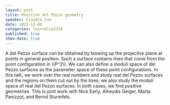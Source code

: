 ```yaml
---
layout: post
title: Positive del Pezzo geometry
speaker: Claudia Yun
date: 2023-11-08
categories: learnalco2324
published: true
show-date: true
---
```

A del Pezzo surface can be obtained by blowing up the projective plane at points in general position. Such a surface contains lines that come from the point configuration in \\(P^2\\). We can also define a moduli space of del Pezzo surfaces as the parameter space of these point configurations. In this talk, we work over the real numbers and study real del Pezzo surfaces and the regions on them cut out by the lines; we also study the moduli space of real del Pezzo surfaces. In both cases, we find positive geometries. This is joint work with Nick Early, Alheydis Geiger, Marta Panizzut, and Bernd Sturmfels.